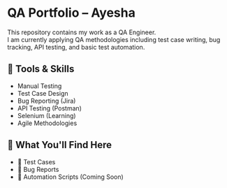 # QA Portfolio – Ayesha

This repository contains my work as a QA Engineer.  
I am currently applying QA methodologies including test case writing, bug tracking, API testing, and basic test automation.

## 🔧 Tools & Skills
- Manual Testing
- Test Case Design
- Bug Reporting (Jira)
- API Testing (Postman)
- Selenium (Learning)
- Agile Methodologies

## 📁 What You'll Find Here
- 📄 Test Cases
- 🐞 Bug Reports
- 🧪 Automation Scripts (Coming Soon)
